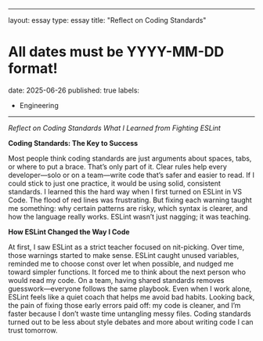
---
layout: essay
type: essay
title: "Reflect on Coding Standards"
# All dates must be YYYY-MM-DD format!
date: 2025-06-26
published: true
labels:
  - Engineering
---



*Reflect on Coding Standards*
*What I Learned from Fighting ESLint*


**Coding Standards: The Key to Success**

Most people think coding standards are just arguments about spaces, tabs, or where to put a brace. That’s only part of it. Clear rules help every developer—solo or on a team—write code that’s safer and easier to read. If I could stick to just one practice, it would be using solid, consistent standards.
I learned this the hard way when I first turned on ESLint in VS Code. The flood of red lines was frustrating. But fixing each warning taught me something: why certain patterns are risky, which syntax is clearer, and how the language really works. ESLint wasn’t just nagging; it was teaching.


**How ESLint Changed the Way I Code**

At first, I saw ESLint as a strict teacher focused on nit-picking. Over time, those warnings started to make sense. ESLint caught unused variables, reminded me to choose const over let when possible, and nudged me toward simpler functions. It forced me to think about the next person who would read my code.
On a team, having shared standards removes guesswork—everyone follows the same playbook. Even when I work alone, ESLint feels like a quiet coach that helps me avoid bad habits. Looking back, the pain of fixing those early errors paid off: my code is cleaner, and I’m faster because I don’t waste time untangling messy files. Coding standards turned out to be less about style debates and more about writing code I can trust tomorrow.
